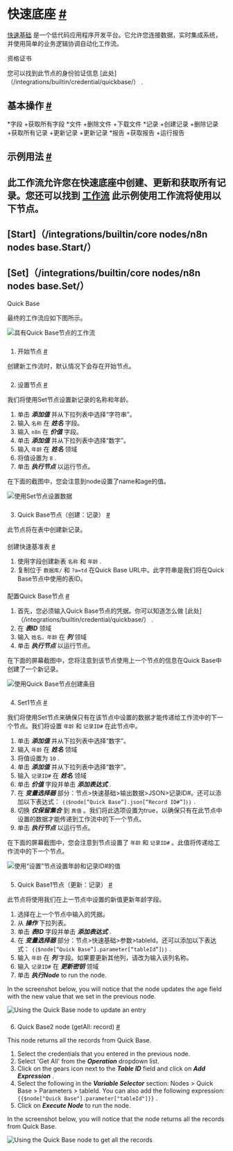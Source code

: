 


 快速底座
 [#](#快速基础 "永久链接")
===============================================



[快速基础](https://www.quickbase.com/) 
 是一个低代码应用程序开发平台。它允许您连接数据，实时集成系统，并使用简单的业务逻辑协调自动化工作流。
 




 资格证书
 



 您可以找到此节点的身份验证信息
 [此处]（/integrations/builtin/credential/quickbase/）
 .
 




 基本操作
 [#](#基本操作 "永久链接")
-----------------------------------------------------------


*字段
	+获取所有字段
*文件
	+删除文件
	+下载文件
*记录
	+创建记录
	+删除记录
	+获取所有记录
	+更新记录
	+更新记录
*报告
	+获取报告
	+运行报告



 示例用法
 [#](#示例用法 "永久链接")
-----------------------------------------------------



 此工作流允许您在快速底座中创建、更新和获取所有记录。您还可以找到
 [工作流](https://n8n.io/workflows/805) 
 此示例使用工作流将使用以下节点。
-
 [Start]（/integrations/builtin/core nodes/n8n nodes base.Start/）
 -
 [Set]（/integrations/builtin/core nodes/n8n nodes base.Set/）
 -
 Quick Base




 最终的工作流应如下图所示。
 



![具有Quick Base节点的工作流](https://d33wubrfki0l68.cloudfront.net/5df7a985352fc49aec8ca25782104c0bfcd4bd2b/981dc/_images/integrations/builtin/app-nodes/quickbase/workflow.png)



### 
 1. 开始节点
 [#](#1-start-node "永久链接")



 创建新工作流时，默认情况下会存在开始节点。
 


### 
 2. 设置节点
 [#](#2-集-节点 "永久链接")



 我们将使用Set节点设置新记录的名称和年龄。
 


1. 单击
 ***添加值***
 并从下拉列表中选择“字符串”。
2. 输入
 `名称`
 在
 ***姓名***
 字段。
3. 输入
 `n8n`
 在
 ***价值***
 字段。
4. 单击
 ***添加值***
 并从下拉列表中选择“数字”。
5. 输入
 `年龄`
 在
 ***姓名***
 领域
6. 将值设置为
 `8` 
 .
7. 单击
 ***执行节点***
 以运行节点。



 在下面的截图中，您会注意到node设置了name和age的值。
 



![使用Set节点设置数据](https://d33wubrfki0l68.cloudfront.net/90123fb86828b2792d100aa90b6e9dd33e64f585/d61de/_images/integrations/builtin/app-nodes/quickbase/set_node.png)



### 
 3. Quick Base节点（创建：记录）
 [#](#3-quick-base-node-create-record "永久链接")



 此节点将在表中创建新记录。
 


#### 
 创建快速基准表
 [#](#creating-a-quick-base-table "永久链接")


1. 使用字段创建新表
 `名称`
 和
 `年龄`
 .
2. 复制位于
 `数据库/`
 和
 `?a=td`
 在Quick Base URL中。此字符串是我们将在Quick Base节点中使用的表ID。


#### 
 配置Quick Base节点
 [#](#配置快速基本节点 "永久链接")


1. 首先，您必须输入Quick Base节点的凭据。你可以知道怎么做
 [此处]（/integrations/builtin/credential/quickbase/）
 .
2. 在
 ***表ID***
 领域
3. 输入
 `姓名，年龄`
 在
 ***列***
 领域
4. 单击
 ***执行节点***
 以运行节点。



 在下面的屏幕截图中，您将注意到该节点使用上一个节点的信息在Quick Base中创建了一个新记录。
 



![使用Quick Base节点创建条目](https://d33wubrfki0l68.cloudfront.net/f272ff26d459170b4d71ef1b676998bfa2347a34/ba27e/_images/integrations/builtin/app-nodes/quickbase/quickbase_node.png)



### 
 4. Set1节点
 [#](#4-set1-node "永久链接")



 我们将使用Set节点来确保只有在该节点中设置的数据才能传递给工作流中的下一个节点。我们将设置
 `年龄`
 和
 `记录ID#`
 在此节点中。
 


1. 单击
 ***添加值***
 并从下拉列表中选择“数字”。
2. 输入
 `年龄`
 在
 ***姓名***
 领域
3. 将值设置为
 `10` 
 .
4. 单击
 ***添加值***
 并从下拉列表中选择“数字”。
5. 输入
 `记录ID#`
 在
 ***姓名***
 领域
6. 单击
 ***价值***
 字段并单击
 ***添加表达式***
 .
7. 在
 ***变量选择器***
 部分：节点>快速基础>输出数据>JSON>记录ID#。还可以添加以下表达式：
 `｛｛$node[“Quick Base”].json[“Record ID#”]｝｝`
 .
8. 切换
 ***仅保留集合***
 到
 `真值`
 。我们将此选项设置为true，以确保只有在此节点中设置的数据才能传递到工作流中的下一个节点。
9. 单击
 ***执行节点***
 以运行节点。



 在下面的屏幕截图中，您会注意到节点设置了
 `年龄`
 和
 `记录ID#`
 。此值将传递给工作流中的下一个节点。
 



![使用“设置”节点设置年龄和记录ID#的值](https://d33wubrfki0l68.cloudfront.net/e9554801a209818223074ac8e71bf56be3b0ebf3/9d6ae/_images/integrations/builtin/app-nodes/quickbase/set1_node.png)



### 
 5. Quick Base1节点（更新：记录）
 [#](#5-quick-base1-node-update-record "永久链接")



 此节点将使用我们在上一节点中设置的新值更新年龄字段。
 


1. 选择在上一个节点中输入的凭据。
2. 从
 ***操作***
 下拉列表。
3. 单击
 ***表ID***
 字段并单击
 ***添加表达式***
 .
4. 在
 ***变量选择器***
 部分：节点>快速基础>参数>tableId。还可以添加以下表达式：
 `｛｛$node[“Quick Base”].parameter[“tableId”]｝｝`
 .
5. 输入
 `年龄`
 在
 ***列***
 字段。如果要更新其他列，请改为输入该列名称。
6. 输入
 `记录ID#`
 在
 ***更新密钥***
 领域
7. 单击
 ***执行Node***
 to run the node.



 In the screenshot below, you will notice that the node updates the age field with the new value that we set in the previous node.
 



![Using the Quick Base node to update an entry](https://d33wubrfki0l68.cloudfront.net/bce73b0854809edfa7ffe23b9ea48d80fde6ee5a/88596/_images/integrations/builtin/app-nodes/quickbase/quickbase1_node.png)



### 
 6. Quick Base2 node (getAll: record)
 [#](#6-quick-base2-node-getall-record "Permanent link")



 This node returns all the records from Quick Base.
 


1. Select the credentials that you entered in the previous node.
2. Select 'Get All' from the
 ***Operation***
 dropdown list.
3. Click on the gears icon next to the
 ***Table ID***
 field and click on
 ***Add Expression***
 .
4. Select the following in the
 ***Variable Selector***
 section: Nodes > Quick Base > Parameters > tableId. You can also add the following expression:
 `{{$node["Quick Base"].parameter["tableId"]}}` 
 .
5. Click on
 ***Execute Node***
 to run the node.



 In the screenshot below, you will notice that the node returns all the records from Quick Base.
 



![Using the Quick Base node to get all the records](https://d33wubrfki0l68.cloudfront.net/9c0c96e6dd5aa6c5ecd9de70a1755295bd53a6e1/77921/_images/integrations/builtin/app-nodes/quickbase/quickbase2_node.png)





